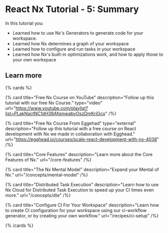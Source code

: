 # React Nx Tutorial - 5: Summary

In this tutorial you:

- Learned how to use Nx's Generators to generate code for your workspace.
- Learned how Nx determines a graph of your workspace
- Learned how to configure and run tasks in your workspace
- Learned how Nx's built-in optimizations work, and how to apply those to your own workspace

## Learn more

{% cards %}

{% card title="Free Nx Course on YouTube" description="Follow up this tutorial with our free Nx Course." type="video" url="https://www.youtube.com/playlist?list=PLakNactNC1dH38AfqmwabvOszDmKriGco" /%}

{% card title="Free Nx Course From Eggehad" type="external" description="Follow up this tutorial with a free course on React development with Nx we made in collaboration with Egghead." url="https://egghead.io/courses/scale-react-development-with-nx-4038" /%}

{% card title="Core Features" description="Learn more about the Core Features of Nx." url="/core-features" /%}

{% card title="The Nx Mental Model" description="Expand your Mental of Nx." url="/concepts/mental-model" /%}

{% card title="Distributed Task Execution" description="Learn how to use Nx Cloud for Distributed Task Execution to speed up your CI times even more." url="/concepts/dte" /%}

{% card title="Configure CI For Your Workspace" description="Learn how to create CI configuration for your workspace using our ci-workflow generator, or by creating your own workflow." url="/recipes/ci-setup" /%}

{% /cards %}
